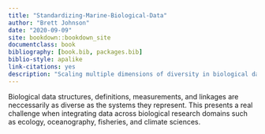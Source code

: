 ```yaml
--- 
title: "Standardizing-Marine-Biological-Data"
author: "Brett Johnson"
date: "2020-09-09"
site: bookdown::bookdown_site
documentclass: book
bibliography: [book.bib, packages.bib]
biblio-style: apalike
link-citations: yes
description: "Scaling multiple dimensions of diversity in biological data"
---
```


Biological data structures, definitions, measurements, and linkages are neccessarily as diverse as the systems they represent. This presents a real challenge when integrating data across biological research domains such as ecology, oceanography, fisheries, and climate sciences.



